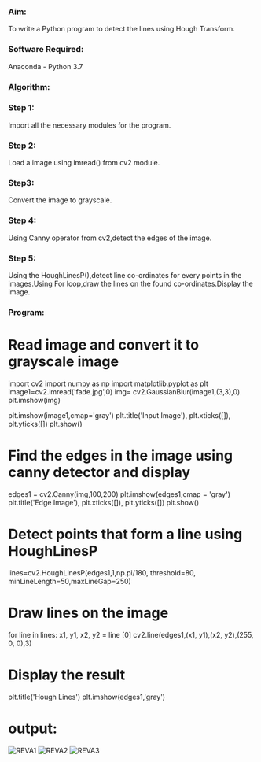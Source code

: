 ### Aim:
To write a Python program to detect the lines using Hough Transform.

### Software Required:
Anaconda - Python 3.7

### Algorithm:

### Step 1:
Import all the necessary modules for the program.

### Step 2:
Load a image using imread() from cv2 module.

### Step3:
Convert the image to grayscale.

### Step 4:
Using Canny operator from cv2,detect the edges of the image.

### Step 5:
Using the HoughLinesP(),detect line co-ordinates for every points in the images.Using For loop,draw the lines on the found co-ordinates.Display the image.

### Program:
# Read image and convert it to grayscale image
import cv2
import numpy as np
import matplotlib.pyplot as plt
image1=cv2.imread('fade.jpg',0)
img= cv2.GaussianBlur(image1,(3,3),0)
plt.imshow(img)

plt.imshow(image1,cmap='gray')
plt.title('Input Image'), plt.xticks([]), plt.yticks([])
plt.show()

# Find the edges in the image using canny detector and display
edges1 = cv2.Canny(img,100,200)
plt.imshow(edges1,cmap = 'gray')
plt.title('Edge Image'), plt.xticks([]), plt.yticks([])
plt.show()

# Detect points that form a line using HoughLinesP
lines=cv2.HoughLinesP(edges1,1,np.pi/180, threshold=80, minLineLength=50,maxLineGap=250)


# Draw lines on the image
for line in lines:
    x1, y1, x2, y2 = line [0] 
    cv2.line(edges1,(x1, y1),(x2, y2),(255, 0, 0),3)

# Display the result
plt.title('Hough Lines')
plt.imshow(edges1,'gray')

# output:
![REVA1](https://user-images.githubusercontent.com/96000574/175815881-c3a75861-8587-467e-857f-8bc9ea56b7df.png)
![REVA2](https://user-images.githubusercontent.com/96000574/175815887-719686a5-0c31-415b-b912-9754f0864099.png)
![REVA3](https://user-images.githubusercontent.com/96000574/175815891-a26fcbb4-d086-4b97-a1fc-3f97ada37a0e.png)

